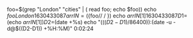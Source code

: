 

foo=$(grep "London" "cities" | ( read foo; echo $foo))
echo $foo
London 1630433087
arrIN=(${foo// / })
echo ${arrIN[1]}
1630433087
D1=$(echo ${arrIN[1]})
D2=$(date +%s)
echo "$(((D2-D1)/86400)):$(date -u -d@$((D2-D1)) +%H:%M)"
0:02:24
